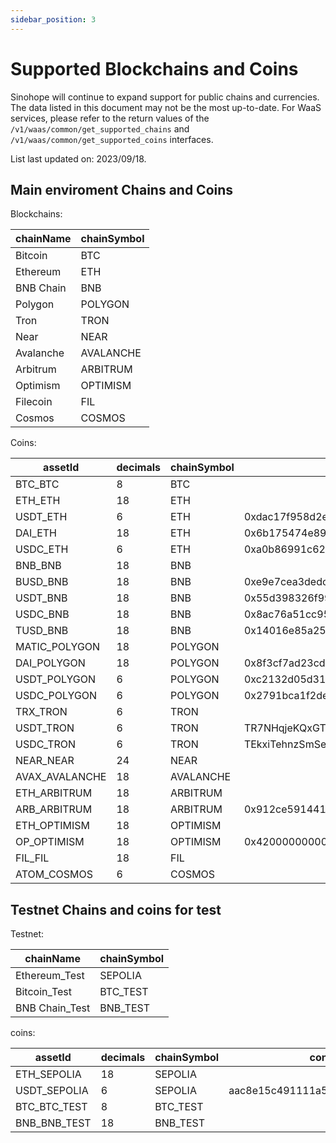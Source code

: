 ```yaml
---
sidebar_position: 3
---
```


# Supported Blockchains and Coins

Sinohope will continue to expand support for public chains and currencies. The data listed in this document may not be the most up-to-date. For WaaS services, please refer to the return values of the `/v1/waas/common/get_supported_chains` and `/v1/waas/common/get_supported_coins` interfaces.

List last updated on: 2023/09/18.


## Main enviroment Chains and Coins

Blockchains:

|chainName|chainSymbol|
|--|--|
|Bitcoin|BTC|
|Ethereum|ETH|
|BNB Chain|BNB|
|Polygon|POLYGON|
|Tron|TRON|
|Near|NEAR|
|Avalanche|AVALANCHE|
|Arbitrum|ARBITRUM|
|Optimism|OPTIMISM|
|Filecoin|FIL|
|Cosmos|COSMOS|

Coins:

|assetId |decimals|chainSymbol| contractAddress|
|--|--|--|--|
|BTC_BTC |8|BTC| |
|ETH_ETH |18|ETH| |
|USDT_ETH |6|ETH| 0xdac17f958d2ee523a2206206994597c13d831ec7|
|DAI_ETH |18|ETH| 0x6b175474e89094c44da98b954eedeac495271d0f|
|USDC_ETH |6|ETH| 0xa0b86991c6218b36c1d19d4a2e9eb0ce3606eb48|
|BNB_BNB |18|BNB| |
|BUSD_BNB |18|BNB| 0xe9e7cea3dedca5984780bafc599bd69add087d56|
|USDT_BNB |18|BNB| 0x55d398326f99059ff775485246999027b3197955|
|USDC_BNB |18|BNB| 0x8ac76a51cc950d9822d68b83fe1ad97b32cd580d|
|TUSD_BNB |18|BNB| 0x14016e85a25aeb13065688cafb43044c2ef86784|
|MATIC_POLYGON |18|POLYGON| |
|DAI_POLYGON |18|POLYGON| 0x8f3cf7ad23cd3cadbd9735aff958023239c6a063|
|USDT_POLYGON |6|POLYGON| 0xc2132d05d31c914a87c6611c10748aeb04b58e8f|
|USDC_POLYGON |6|POLYGON| 0x2791bca1f2de4661ed88a30c99a7a9449aa84174|
|TRX_TRON |6|TRON| |
|USDT_TRON |6|TRON| TR7NHqjeKQxGTCi8q8ZY4pL8otSzgjLj6t|
|USDC_TRON |6|TRON| TEkxiTehnzSmSe2XqrBj4w32RUN966rdz8|
|NEAR_NEAR |24|NEAR| |
|AVAX_AVALANCHE |18|AVALANCHE| |
|ETH_ARBITRUM |18|ARBITRUM| |
|ARB_ARBITRUM |18|ARBITRUM| 0x912ce59144191c1204e64559fe8253a0e49e6548|
|ETH_OPTIMISM |18|OPTIMISM| |
|OP_OPTIMISM |18|OPTIMISM| 0x4200000000000000000000000000000000000042|
|FIL_FIL |18|FIL| |
|ATOM_COSMOS |6|COSMOS| |

## Testnet Chains and coins for test

Testnet:

|chainName|chainSymbol|
|--|--|
|Ethereum_Test|SEPOLIA|
|Bitcoin_Test|BTC_TEST|
|BNB Chain_Test|BNB_TEST|

coins:

|assetId |decimals|chainSymbol|contractAddress|
|--|--|--|--|
|ETH_SEPOLIA |18|SEPOLIA| |
|USDT_SEPOLIA |6|SEPOLIA|aac8e15c491111a52af6c97e26dbb220ca11d73f|
|BTC_BTC_TEST |8|BTC_TEST| |
|BNB_BNB_TEST |18|BNB_TEST| |

